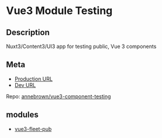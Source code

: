 # Vue3 Module Testing

## Description

Nuxt3/Content3/UI3 app for testing public, Vue 3 components

## Meta

- [Production URL](https://vue3-component-testing.annebrown.ca)
- [Dev URL](https://localhost:3000)

Repo: [annebrown/vue3-component-testing](https://github.com/annebrown/vue3-component-testing)

## modules

- [vue3-fleet-pub](https://annebrown.ca/docs/modules/vue3-fleet-pub)

